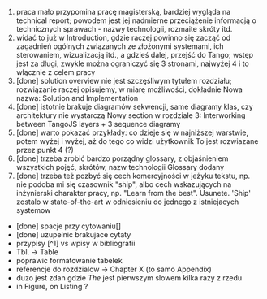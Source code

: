 1. praca mało przypomina pracę magisterską, bardziej wygląda na technical report; powodem jest jej nadmierne przeciążenie informacją o technicznych sprawach - nazwy technologii, rozmaite skróty itd.
2. widać to już w Introduction, gdzie raczej powinno się zacząć od zagadnień ogólnych związanych ze złożonymi systemami, ich sterowaniem, wizualizacją itd., a gdzieś dalej, przejść do Tango; wstęp jest za długi, zwykle można ograniczyć się 3 stronami, najwyżej 4 i to włącznie z celem pracy
3. [done] solution overview nie jest szczęśliwym tytułem rozdziału; rozwiązanie raczej opisujemy, w miarę możliwości, dokładnie
   Nowa nazwa: Solution and Implementation
4. [done] istotnie brakuje diagramów sekwencji, same diagramy klas, czy architektury nie wystarczą
   Nowy section w rozdziale 3: Interworking between TangoJS layers + 3 sequence diagramy
5. [done] warto pokazać przykłady: co dzieje się w najniższej warstwie, potem wyżej i wyżej, aż do tego co widzi użytkownik
   To jest rozwiazane przez punkt 4 (?)
6. [done] trzeba zrobić bardzo porządny glossary, z objaśnieniem wszystkich pojęć, skrótów, nazw technologii
   Glossary dodany
7. [done] trzeba też pozbyć się cech komercyjności w jeżyku tekstu, np. nie podoba mi się czasownik "ship", albo cech wskazujących na inżynierski charakter pracy, np. "Learn from the best".
   Usunete. 'Ship' zostalo w state-of-the-art w odniesieniu do jednego z istniejacych systemow

* [done] spacje przy cytowaniu[]
* [done] uzupelnic brakujace cytaty
* przypisy [^1] vs wpisy w bibliografii
* Tbl. -> Table
* poprawic formatowanie tabelek
* referencje do rozdzialow -> Chapter X (to samo Appendix)
* duzo jest zdan gdzie *The* jest pierwszym slowem kilka razy z rzedu
* in Figure, on Listing ?
